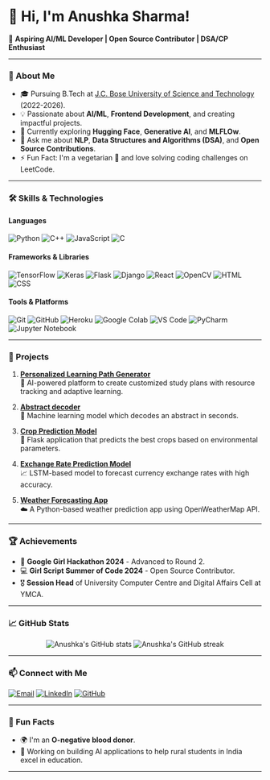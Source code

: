 # 👋 Hi, I'm Anushka Sharma!

🌟 **Aspiring AI/ML Developer | Open Source Contributor | DSA/CP Enthusiast**

---

### 🚀 About Me

- 🎓 Pursuing B.Tech at [J.C. Bose University of Science and Technology](https://jcboseust.ac.in) (2022-2026).
- 💡 Passionate about **AI/ML**, **Frontend Development**, and creating impactful projects.
- 🌱 Currently exploring **Hugging Face**, **Generative AI**, and **MLFLOw**.
- 💬 Ask me about **NLP**, **Data Structures and Algorithms (DSA)**, and **Open Source Contributions**.
- ⚡ Fun Fact: I'm a vegetarian 🥗 and love solving coding challenges on LeetCode.

---

### 🛠️ Skills & Technologies

#### **Languages**
![Python](https://img.shields.io/badge/-Python-3776AB?style=flat&logo=python&logoColor=white)
![C++](https://img.shields.io/badge/-C++-00599C?style=flat&logo=cplusplus&logoColor=white)
![JavaScript](https://img.shields.io/badge/-JavaScript-F7DF1E?style=flat&logo=javascript&logoColor=black)
![C](https://img.shields.io/badge/-C-A8B9CC?style=flat&logo=c&logoColor=black)

#### **Frameworks & Libraries**
![TensorFlow](https://img.shields.io/badge/-TensorFlow-FF6F00?style=flat&logo=tensorflow&logoColor=white)
![Keras](https://img.shields.io/badge/-Keras-D00000?style=flat&logo=keras&logoColor=white)
![Flask](https://img.shields.io/badge/-Flask-000000?style=flat&logo=flask&logoColor=white)
![Django](https://img.shields.io/badge/-Django-092E20?style=flat&logo=django&logoColor=white)
![React](https://img.shields.io/badge/-React-61DAFB?style=flat&logo=react&logoColor=black)
![OpenCV](https://img.shields.io/badge/-OpenCV-5C3EE8?style=flat&logo=opencv&logoColor=white)
![HTML](https://img.shields.io/badge/-HTML5-E34F26?style=flat&logo=html5&logoColor=white)
![CSS](https://img.shields.io/badge/-CSS3-1572B6?style=flat&logo=css3&logoColor=white)

#### **Tools & Platforms**
![Git](https://img.shields.io/badge/-Git-F05032?style=flat&logo=git&logoColor=white)
![GitHub](https://img.shields.io/badge/-GitHub-181717?style=flat&logo=github&logoColor=white)
![Heroku](https://img.shields.io/badge/-Heroku-430098?style=flat&logo=heroku&logoColor=white)
![Google Colab](https://img.shields.io/badge/-Google%20Colab-F9AB00?style=flat&logo=googlecolab&logoColor=black)
![VS Code](https://img.shields.io/badge/-VS%20Code-007ACC?style=flat&logo=visual-studio-code&logoColor=white)
![PyCharm](https://img.shields.io/badge/-PyCharm-000000?style=flat&logo=pycharm&logoColor=white)
![Jupyter Notebook](https://img.shields.io/badge/-Jupyter%20Notebook-F37626?style=flat&logo=jupyter&logoColor=white)

---

### 🌟 Projects

1. **[Personalized Learning Path Generator](#)**  
   🧠 AI-powered platform to create customized study plans with resource tracking and adaptive learning.

2.  **[Abstract decoder](#)**  
   🤖 Machine learning model which decodes an abstract in seconds.


3. **[Crop Prediction Model](#)**  
   🌾 Flask application that predicts the best crops based on environmental parameters.

4. **[Exchange Rate Prediction Model](#)**  
   📈 LSTM-based model to forecast currency exchange rates with high accuracy.

5. **[Weather Forecasting App](#)**  
   ☁️ A Python-based weather prediction app using OpenWeatherMap API.

---

### 🏆 Achievements

- 🥈 **Google Girl Hackathon 2024** - Advanced to Round 2.
- 💻 **Girl Script Summer of Code 2024** - Open Source Contributor.
- 🎖️ **Session Head** of University Computer Centre and Digital Affairs Cell at YMCA.

---

### 📈 GitHub Stats

<p align="center">
  <img src="https://github-readme-stats.vercel.app/api?username=anushka7220&show_icons=true&theme=radical" alt="Anushka's GitHub stats" />
  <img src="https://github-readme-streak-stats.herokuapp.com/?user=anushka7220&theme=radical" alt="Anushka's GitHub streak" />
</p>

---

### 📫 Connect with Me

[![Email](https://img.shields.io/badge/-Email-D14836?style=flat&logo=gmail&logoColor=white)](mailto:anushkasharma3704@gmail.com)
[![LinkedIn](https://img.shields.io/badge/-LinkedIn-0077B5?style=flat&logo=linkedin&logoColor=white)](https://www.linkedin.com/in/anushka37/)
[![GitHub](https://img.shields.io/badge/-GitHub-181717?style=flat&logo=github&logoColor=white)](https://github.com/anushka7220)

---

### 🎨 Fun Facts

- 🌍 I'm an **O-negative blood donor**.
- 🌱 Working on building AI applications to help rural students in India excel in education.

---
